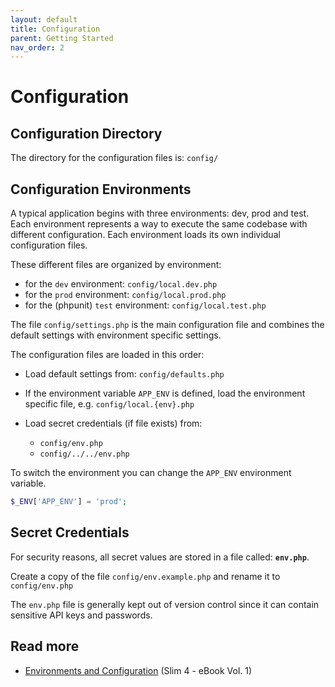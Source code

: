```yaml
---
layout: default
title: Configuration
parent: Getting Started
nav_order: 2
---
```


# Configuration

## Configuration Directory

The directory for the configuration files is: `config/`

## Configuration Environments 

A typical application begins with three environments: dev, prod and test. 
Each environment represents a way to execute the same codebase with 
different configuration. Each environment 
loads its own individual configuration files. 

These different files are organized by environment:

* for the `dev` environment: `config/local.dev.php`
* for the `prod` environment: `config/local.prod.php`
* for the (phpunit) `test` environment: `config/local.test.php`

The file `config/settings.php` is the main configuration file and combines
the default settings with environment specific settings.

The configuration files are loaded in this order:

* Load default settings from: `config/defaults.php`

* If the environment variable `APP_ENV` is defined, 
load the environment specific file, e.g. `config/local.{env}.php`

* Load secret credentials (if file exists) from:
    * `config/env.php`
    * `config/../../env.php`

To switch the environment you can change the `APP_ENV` environment variable.

```php
$_ENV['APP_ENV'] = 'prod';
```

## Secret Credentials

For security reasons, all secret values 
are stored in a file called: **`env.php`**.

Create a copy of the file `config/env.example.php` and rename it to `config/env.php`

The `env.php` file is generally kept out of version control 
since it can contain sensitive API keys and passwords.
 
## Read more

* [Environments and Configuration](https://ko-fi.com/s/5f182b4b22) (Slim 4 - eBook Vol. 1)
